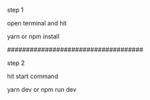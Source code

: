 step 1

open terminal and hit 

yarn or npm install

####################################

step 2

hit start command

yarn dev or npm run dev